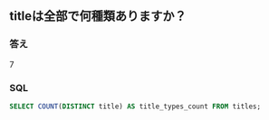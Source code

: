 ## titleは全部で何種類ありますか？

### 答え
7

### SQL
```sql
SELECT COUNT(DISTINCT title) AS title_types_count FROM titles;
```
